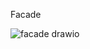 Facade


![facade drawio](https://github.com/ritahecht/bertoti/assets/89950512/8b0f3f95-bc3b-46b6-9ce0-9f715efa73da)


